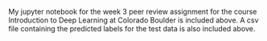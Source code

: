 My jupyter notebook for the week 3 peer review assignment for the course Introduction to Deep Learning at Colorado Boulder is included above.
A csv file containing the predicted labels for the test data is also included above.
